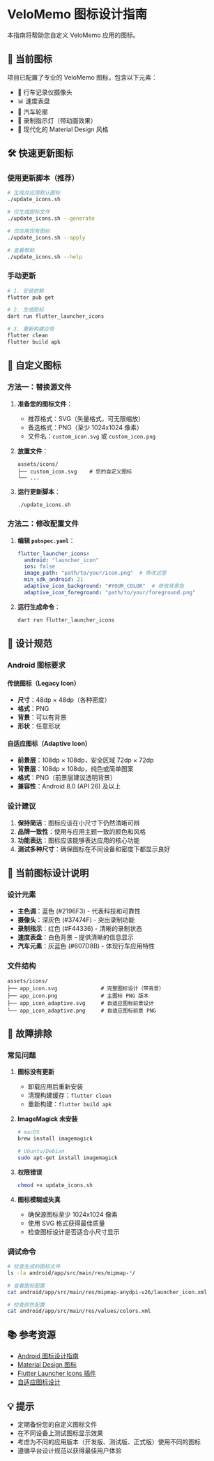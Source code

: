 # VeloMemo 图标设计指南

本指南将帮助您自定义 VeloMemo 应用的图标。

## 📱 当前图标

项目已配置了专业的 VeloMemo 图标，包含以下元素：
- 🎥 行车记录仪摄像头
- 📊 速度表盘
- 🚗 汽车轮廓
- 🔴 录制指示灯（带动画效果）
- 🎨 现代化的 Material Design 风格

## 🛠️ 快速更新图标

### 使用更新脚本（推荐）

```bash
# 生成并应用默认图标
./update_icons.sh

# 仅生成图标文件
./update_icons.sh --generate

# 仅应用现有图标
./update_icons.sh --apply

# 查看帮助
./update_icons.sh --help
```

### 手动更新

```bash
# 1. 安装依赖
flutter pub get

# 2. 生成图标
dart run flutter_launcher_icons

# 3. 重新构建应用
flutter clean
flutter build apk
```

## 🎨 自定义图标

### 方法一：替换源文件

1. **准备您的图标文件**：
   - 推荐格式：SVG（矢量格式，可无限缩放）
   - 备选格式：PNG（至少 1024x1024 像素）
   - 文件名：`custom_icon.svg` 或 `custom_icon.png`

2. **放置文件**：
   ```
   assets/icons/
   ├── custom_icon.svg    # 您的自定义图标
   └── ...
   ```

3. **运行更新脚本**：
   ```bash
   ./update_icons.sh
   ```

### 方法二：修改配置文件

1. **编辑 `pubspec.yaml`**：
   ```yaml
   flutter_launcher_icons:
     android: "launcher_icon"
     ios: false
     image_path: "path/to/your/icon.png"  # 修改这里
     min_sdk_android: 21
     adaptive_icon_background: "#YOUR_COLOR"  # 修改背景色
     adaptive_icon_foreground: "path/to/your/foreground.png"
   ```

2. **运行生成命令**：
   ```bash
   dart run flutter_launcher_icons
   ```

## 📐 设计规范

### Android 图标要求

#### 传统图标（Legacy Icon）
- **尺寸**：48dp × 48dp（各种密度）
- **格式**：PNG
- **背景**：可以有背景
- **形状**：任意形状

#### 自适应图标（Adaptive Icon）
- **前景层**：108dp × 108dp，安全区域 72dp × 72dp
- **背景层**：108dp × 108dp，纯色或简单图案
- **格式**：PNG（前景层建议透明背景）
- **兼容性**：Android 8.0 (API 26) 及以上

### 设计建议

1. **保持简洁**：图标应该在小尺寸下仍然清晰可辨
2. **品牌一致性**：使用与应用主题一致的颜色和风格
3. **功能表达**：图标应该能够表达应用的核心功能
4. **测试多种尺寸**：确保图标在不同设备和密度下都显示良好

## 🎯 当前图标设计说明

### 设计元素

- **主色调**：蓝色 (#2196F3) - 代表科技和可靠性
- **摄像头**：深灰色 (#37474F) - 突出录制功能
- **录制指示**：红色 (#F44336) - 清晰的录制状态
- **速度表盘**：白色背景 - 提供清晰的信息显示
- **汽车元素**：灰蓝色 (#607D8B) - 体现行车应用特性

### 文件结构

```
assets/icons/
├── app_icon.svg              # 完整图标设计（带背景）
├── app_icon.png              # 主图标 PNG 版本
├── app_icon_adaptive.svg     # 自适应图标前景设计
└── app_icon_adaptive.png     # 自适应图标前景 PNG
```

## 🔧 故障排除

### 常见问题

1. **图标没有更新**
   - 卸载应用后重新安装
   - 清理构建缓存：`flutter clean`
   - 重新构建：`flutter build apk`

2. **ImageMagick 未安装**
   ```bash
   # macOS
   brew install imagemagick
   
   # Ubuntu/Debian
   sudo apt-get install imagemagick
   ```

3. **权限错误**
   ```bash
   chmod +x update_icons.sh
   ```

4. **图标模糊或失真**
   - 确保源图标至少 1024x1024 像素
   - 使用 SVG 格式获得最佳质量
   - 检查图标设计是否适合小尺寸显示

### 调试命令

```bash
# 检查生成的图标文件
ls -la android/app/src/main/res/mipmap-*/

# 查看图标配置
cat android/app/src/main/res/mipmap-anydpi-v26/launcher_icon.xml

# 检查颜色配置
cat android/app/src/main/res/values/colors.xml
```

## 📚 参考资源

- [Android 图标设计指南](https://developer.android.com/guide/practices/ui_guidelines/icon_design)
- [Material Design 图标](https://material.io/design/iconography/)
- [Flutter Launcher Icons 插件](https://pub.dev/packages/flutter_launcher_icons)
- [自适应图标设计](https://developer.android.com/guide/practices/ui_guidelines/icon_design_adaptive)

## 💡 提示

- 定期备份您的自定义图标文件
- 在不同设备上测试图标显示效果
- 考虑为不同的应用版本（开发版、测试版、正式版）使用不同的图标
- 遵循平台设计规范以获得最佳用户体验